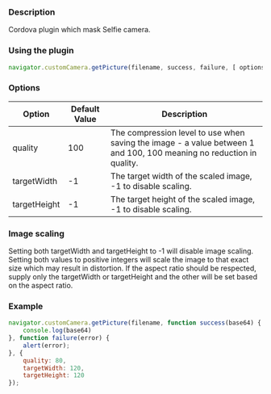 ### Description

Cordova plugin which mask Selfie camera.

### Using the plugin

```js
navigator.customCamera.getPicture(filename, success, failure, [ options ]);
```

### Options

|         Option       | Default Value |        Description        |
|----------------------|---------------|---------------------------|
| quality | 100 | The compression level to use when saving the image - a value between 1 and 100, 100 meaning no reduction in quality. |
| targetWidth | -1 | The target width of the scaled image, -1 to disable scaling. |
| targetHeight | -1 | The target height of the scaled image, -1 to disable scaling.  |

### Image scaling

Setting both targetWidth and targetHeight to -1 will disable image scaling. Setting both values to positive integers will scale the image to that exact size which may result in distortion. If the aspect ratio should be respected, supply only the targetWidth or targetHeight and the other will be set based on the aspect ratio.

### Example

```js
navigator.customCamera.getPicture(filename, function success(base64) {
    console.log(base64)
}, function failure(error) {
    alert(error);
}, {
    quality: 80,
    targetWidth: 120,
    targetHeight: 120
});
```
